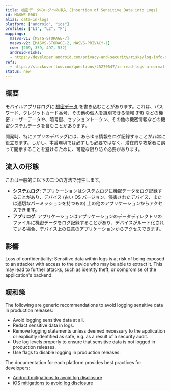 ```yaml
---
title: 機密データのログへの挿入 (Insertion of Sensitive Data into Logs)
id: MASWE-0001
alias: data-in-logs
platform: ["android", "ios"]
profiles: ["L1", "L2", "P"]
mappings:
  masvs-v1: [MSTG-STORAGE-7]
  masvs-v2: [MASVS-STORAGE-2, MASVS-PRIVACY-1]
  cwe: [209, 359, 497, 532]
  android-risks:
  - https://developer.android.com/privacy-and-security/risks/log-info-disclosure
refs:
  - https://stackoverflow.com/questions/45270547/is-read-logs-a-normal-or-dangerous-android-permission
status: new
---
```


## 概要

モバイルアプリはログに [機密データ](https://github.com/coky-t/owasp-mastg-ja/blob/master/Document/0x04b-Mobile-App-Security-Testing.md#identifying-sensitive-data "Sensitive Data") を書き込むことがあります。これは、パスワード、クレジットカード番号、その他の個人を識別できる情報 (PII) などの機密ユーザーデータや、暗号鍵、セッショントークン、その他の機密情報などの機密システムデータを含むことがあります。

開発時、特にアプリのデバッグには、あらゆる情報をログ記録することが非常に役立ちます。しかし、本番環境では必ずしも必要ではなく、潜在的な攻撃者に誤って開示することを避けるために、可能な限り防ぐ必要があります。

## 流入の形態

これは一般的に以下の二つの方法で発生します。

- **システムログ**: アプリケーションはシステムログに機密データをログ記録することがあり、デバイス (古い OS バージョン、侵害されたデバイス、または適切なパーミッションを持つもの) 上の他のアプリケーションからアクセスできます。
- **アプリログ**: アプリケーションはアプリケーションのデータディレクトリのファイルに機密データをログ記録することがあり、デバイスがルート化されている場合、デバイス上の任意のアプリケーションからアクセスできます。

## 影響

Loss of confidentiality: Sensitive data within logs is at risk of being exposed to an attacker with access to the device who may be able to extract it. This may lead to further attacks, such as identity theft, or compromise of the application's backend.

## 緩和策

The following are generic recommendations to avoid logging sensitive data in production releases:

- Avoid logging sensitive data at all.
- Redact sensitive data in logs.
- Remove logging statements unless deemed necessary to the application or explicitly identified as safe, e.g. as a result of a security audit.
- Use log levels properly to ensure that sensitive data is not logged in production releases.
- Use flags to disable logging in production releases.

The documentation for each platform provides best practices for developers:

- [Android mitigations to avoid log disclosure](https://developer.android.com/privacy-and-security/risks/log-info-disclosure#mitigations)
- [iOS mitigations to avoid log disclosure](https://developer.apple.com/documentation/os/logging/generating_log_messages_from_your_code#3665948)
